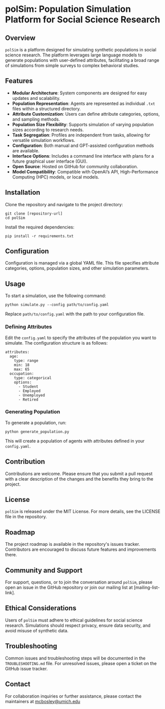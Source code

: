 # polSim: Population Simulation Platform for Social Science Research

## Overview
`polSim` is a platform designed for simulating synthetic populations in social science research. The platform leverages large language models to generate populations with user-defined attributes, facilitating a broad range of simulations from simple surveys to complex behavioral studies.

## Features
- **Modular Architecture**: System components are designed for easy updates and scalability.
- **Population Representation**: Agents are represented as individual `.txt` files within a structured directory.
- **Attribute Customization**: Users can define attribute categories, options, and sampling methods.
- **Population Size Flexibility**: Supports simulation of varying population sizes according to research needs.
- **Task Segregation**: Profiles are independent from tasks, allowing for versatile simulation workflows.
- **Configuration**: Both manual and GPT-assisted configuration methods are available.
- **Interface Options**: Includes a command line interface with plans for a future graphical user interface (GUI).
- **Open Source**: Hosted on GitHub for community collaboration.
- **Model Compatibility**: Compatible with OpenAI’s API, High-Performance Computing (HPC) models, or local models.

## Installation
Clone the repository and navigate to the project directory:
```
git clone [repository-url]
cd polSim
```
Install the required dependencies:
```
pip install -r requirements.txt
```

## Configuration
Configuration is managed via a global YAML file. This file specifies attribute categories, options, population sizes, and other simulation parameters.

## Usage
To start a simulation, use the following command:
```
python simulate.py --config path/to/config.yaml
```

Replace `path/to/config.yaml` with the path to your configuration file.

### Defining Attributes
Edit the `config.yaml` to specify the attributes of the population you want to simulate. The configuration structure is as follows:
```
attributes:
  age:
    type: range
    min: 18
    max: 65
  occupation:
    type: categorical
    options:
      - Student
      - Employed
      - Unemployed
      - Retired
```

### Generating Population
To generate a population, run:
```
python generate_population.py
```
This will create a population of agents with attributes defined in your `config.yaml`.

## Contribution
Contributions are welcome. Please ensure that you submit a pull request with a clear description of the changes and the benefits they bring to the project.

## License
`polSim` is released under the MIT License. For more details, see the LICENSE file in the repository.

## Roadmap
The project roadmap is available in the repository's issues tracker. Contributors are encouraged to discuss future features and improvements there.

## Community and Support
For support, questions, or to join the conversation around `polSim`, please open an issue in the GitHub repository or join our mailing list at [mailing-list-link].

## Ethical Considerations
Users of `polSim` must adhere to ethical guidelines for social science research. Simulations should respect privacy, ensure data security, and avoid misuse of synthetic data.

## Troubleshooting
Common issues and troubleshooting steps will be documented in the `TROUBLESHOOTING.md` file. For unresolved issues, please open a ticket on the GitHub issue tracker.

## Contact
For collaboration inquiries or further assistance, please contact the maintainers at mcbosley@umich.edu
